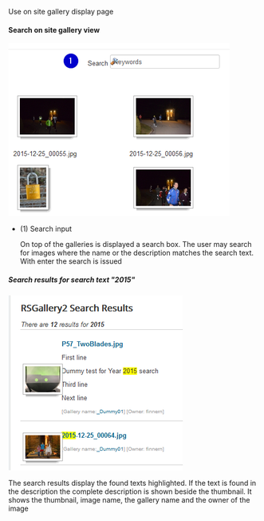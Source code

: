 
Use on site gallery display page


#### Search on site gallery view

![Image manipulation](https://github.com/RSGallery2/RSGallery2_Project/blob/master/Documentation/Images/site.gallery.search.png?raw=true)

* (1) Search input

  On top of the galleries is displayed a search box. The user may search for images where the name or the description matches the search text. With enter the search is issued

##### Search results for search text "2015"

![Image manipulation](https://github.com/RSGallery2/RSGallery2_Project/blob/master/Documentation/Images/site.gallery.searchResults.png?raw=true)

The search results display the found texts highlighted.
If the text is found in the description the complete description is shown beside the thumbnail.
It shows the thumbnail, image name, the gallery name and the owner of the image
